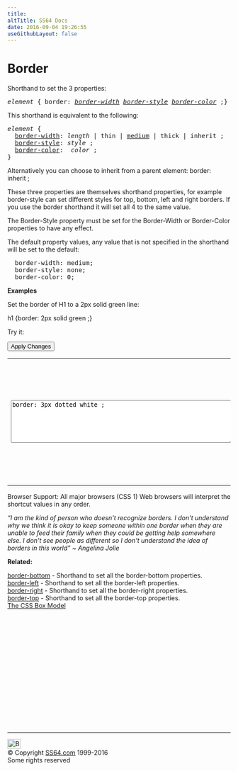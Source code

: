 ```yaml
---
title:
altTitle: SS64 Docs
date: 2016-09-04 19:26:55
useGithubLayout: false
---
```

<!-- #BeginLibraryItem "/Library/head_css.lbi" --><!-- #EndLibraryItem --><h1>Border</h1>
<p>Shorthand to set  the 3 properties:</p>
<pre><i>element</i> { border: <i><a href="border-width.html">border-width</a> <a href="border-style.html">border-style</a> <a href="border-color.html">border-color</a> </i>;}</pre>
<p>This shorthand is equivalent to the following:<br>
</p>
<pre><i>element</i> {
  <a href="border-width.html">border-width</a>: <i>length</i> | thin | <u>medium</u> | thick | inherit ;
  <a href="border-style.html">border-style</a>: <i>style</i> ;
  <a href="border-color.html">border-color</a>:  <i>color</i> ;
}</pre>
<p>Alternatively you can choose to inherit from a parent element: <span class="code">border: inherit ;</span></p>
<p>These three properties are themselves shorthand properties, for example <span class="code">border-style</span> can set different styles for top, bottom, left and right borders. If you use the <span class="code">border</span> shorthand it will set all 4 to the same value.</p>
<p>The <span class="code">Border-Style</span> property must be set for the <span class="code">Border-Width</span> or <span class="code">Border-Color</span> properties to have any effect.</p>
<p>The default  property values, any value that is not specified in the shorthand will be set to the     default:</p>
<pre>  border-width: medium;
  border-style: none;
  border-color: 0;</pre>
<p><b>Examples</b></p>
<p>Set the  border of H1 to a 2px solid green line:</p>
<p class="code">h1 {border: 2px solid green ;}</p>
<p>Try it:</p>
<input type="button" onclick="ApplyStyle()" value="Apply Changes">
<table>
  <tbody><tr>
    <td><textarea name="tryit" id="trycode" cols="60" rows="6" onfocus="this.style.background='#fff';" onblur="this.style.background='#eee';" tabindex="1">border: 3px dotted white ;</textarea></td>
    <td><div id="tryresult">This is a sample of text with a CSS border. Each of the 4 borders can be styled together or separately with CSS.</div></td>
  </tr>
</tbody></table>
<p>Browser Support: All major browsers (CSS 1) Web browsers will interpret the shortcut values in any order.</p>
<p class="quote"><i>“I am the kind of person who doesn't recognize borders. I don't understand why we think it is okay to keep someone within one border when they are unable to feed their family when they could be getting help somewhere else. I don't see people as different so I don't understand the idea of borders in this world” ~ Angelina Jolie</i></p><p><b>Related:</b></p>
<p><a href="border-bottom.html">border-bottom</a> - Shorthand to set all the border-bottom properties.<br>
<a href="border-left.html">border-left</a> - Shorthand to set all the border-left properties. <br>
<a href="border-right.html">border-right</a> - Shorthand to set all the border-right properties.<br>
<a href="border-top.html">border-top</a> - Shorthand to set all the border-top properties.<br>
<a href="syntax-box-model.html">The CSS Box Model</a></p><!-- #BeginLibraryItem "/Library/foot_css.lbi" --><p>
<!-- CSS -->
<ins class="adsbygoogle" style="display:inline-block;width:300px;height:250px" data-ad-client="ca-pub-6140977852749469" data-ad-slot="2739097502"></ins>
<script>
(adsbygoogle = window.adsbygoogle || []).push({});
</script></p>
<hr>
<div id="bl" class="footer"><a href="border.html#"><img src="../images/top.png" width="30" height="22" alt="Back to the Top"></a></div>
<div id="br" class="footer, tagline">© Copyright <a href="../index.html">SS64.com</a> 1999-2016<br>
Some rights reserved</div><!-- #EndLibraryItem -->

